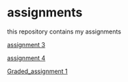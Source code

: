 
# assignments
this repository contains my assignments 

[assignment 3](https://github.com/jespervandoorn/assignments/blob/master/assignment3.ipynb)

[assignment 4](https://github.com/jespervandoorn/assignments/blob/master/assignment4%20(1).ipynb)

[Graded_assignment 1](https://github.com/jespervandoorn/assignments/blob/master/Graded_assignment1%20(2).ipynb)
